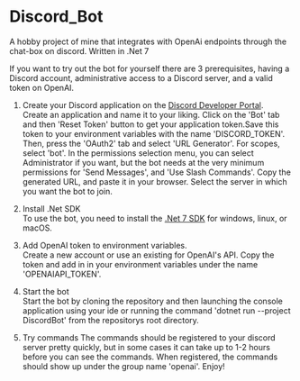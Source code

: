 # Discord_Bot
A hobby project of mine that integrates with OpenAi endpoints through the chat-box on discord. Written in .Net 7

If you want to try out the bot for yourself there are 3 prerequisites, having a Discord account, administrative access to a Discord server, and a valid token on OpenAI.

1. Create your Discord application on the [Discord Developer Portal](https://discord.com/developers/applications).  
Create an application and name it to your liking. Click on the 'Bot' tab and then 'Reset Token' button to get your application token.Save this token to your environment variables with the name 'DISCORD_TOKEN'.
Then, press the 'OAuth2' tab and select 'URL Generator'. For scopes, select 'bot'. In the permissions selection menu, you can select Administrator if you want, but the bot needs at the very minimum permissions for 'Send Messages', and 'Use Slash Commands'.
Copy the generated URL, and paste it in your browser. Select the server in which you want the bot to join.

2. Install .Net SDK  
To use the bot, you need to install the [.Net 7 SDK](https://dotnet.microsoft.com/en-us/download/dotnet/7.0) for windows, linux, or macOS.

3. Add OpenAI token to environment variables.  
Create a new account or use an existing for OpenAI's API. Copy the token and add in in your environment variables under the name 'OPENAIAPI_TOKEN'.

4. Start the bot  
Start the bot by cloning the repository and then launching the console application using your ide or running the command 'dotnet run --project DiscordBot' from the repositorys root directory.

5. Try commands
The commands should be registered to your discord server pretty quickly, but in some cases it can take up to 1-2 hours before you can see the commands. When registered, the commands should show up under the group name 'openai'. Enjoy!


